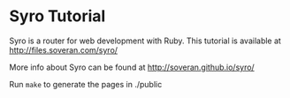 Syro Tutorial
=============

Syro is a router for web development with Ruby. This tutorial is
available at http://files.soveran.com/syro/

More info about Syro can be found at http://soveran.github.io/syro/

Run `make` to generate the pages in ./public
